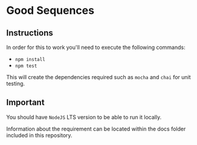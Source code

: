 # Good Sequences

## Instructions

In order for this to work you'll need to execute the following commands:

- `npm install`
- `npm test`

This will create the dependencies required such as `mocha` and `chai` for unit testing.

## Important

You should have `NodeJS` LTS version to be able to run it locally.

Information about the requirement can be located within the docs folder included in this repository.
